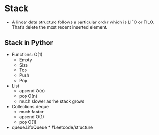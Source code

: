 # Stack
* A linear data structure follows a particular order which is LIFO or FILO. That’s delete the most recent inserted element.
## Stack in Python 
* Functions: O(1)
	* Empty
	* Size
	* Top
	* Push
	* Pop
* List
	* append O(n)
	* pop O(n)
	* much slower as the stack grows
* Collections.deque
	* much faster
	* append O(1)
	* pop O(1)
* queue.LifoQueue
	* 
#Leetcode/structure